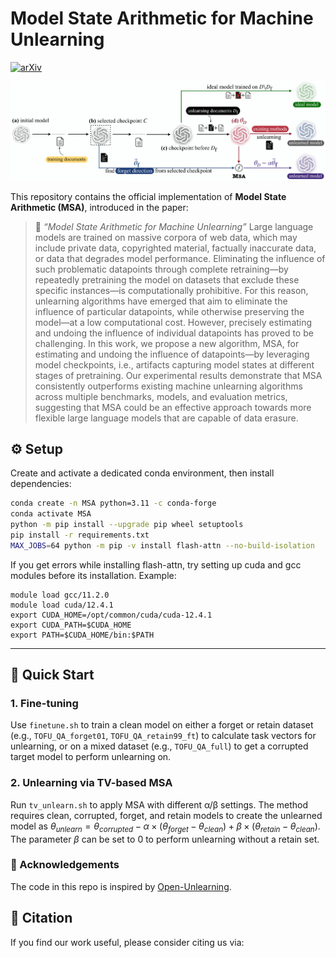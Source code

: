# Model State Arithmetic for Machine Unlearning

[![arXiv](https://img.shields.io/badge/arXiv-TODO-b31b1b.svg)](TODO)

<!-- Add your method’s cover image here -->

![MSA Cover Image](./assets/MSA.png)

This repository contains the official implementation of **Model State Arithmetic (MSA)**, introduced in the paper:

> 📄 *“Model State Arithmetic for Machine Unlearning”*
> Large language models are trained on massive corpora of web data, which may include private data, copyrighted material, factually inaccurate data, or data that degrades model performance. Eliminating the influence of such problematic datapoints through complete retraining—by repeatedly pretraining the model on datasets that exclude these specific instances—is computationally prohibitive. For this reason, unlearning algorithms have emerged that aim to eliminate the influence of particular datapoints, while otherwise preserving the model—at a low computational cost. However, precisely estimating and undoing the influence of individual datapoints has proved to be challenging. In this work, we propose a new algorithm, MSA, for estimating and undoing the influence of datapoints—by leveraging model checkpoints, i.e., artifacts capturing model states at different stages of pretraining. Our experimental results demonstrate that MSA consistently outperforms existing machine unlearning algorithms across multiple benchmarks, models, and evaluation metrics, suggesting that MSA could be an effective approach towards more flexible large language models that are capable of data erasure.


## ⚙️ Setup

Create and activate a dedicated conda environment, then install dependencies:

```bash
conda create -n MSA python=3.11 -c conda-forge
conda activate MSA
python -m pip install --upgrade pip wheel setuptools
pip install -r requirements.txt
MAX_JOBS=64 python -m pip -v install flash-attn --no-build-isolation
```


If you get errors while installing flash-attn, try setting up cuda and gcc modules before its installation. Example:

```
module load gcc/11.2.0
module load cuda/12.4.1
export CUDA_HOME=/opt/common/cuda/cuda-12.4.1
export CUDA_PATH=$CUDA_HOME
export PATH=$CUDA_HOME/bin:$PATH
```

---

## 🚀 Quick Start

### 1. Fine-tuning

Use `finetune.sh` to train a clean model on either a forget or retain dataset (e.g., `TOFU_QA_forget01`, `TOFU_QA_retain99_ft`) to calculate task vectors for unlearning, or on a mixed dataset (e.g., `TOFU_QA_full`) to get a corrupted target model to perform unlearning on. 


### 2. Unlearning via TV-based MSA
Run `tv_unlearn.sh` to apply MSA with different α/β settings. The method requires clean, corrupted, forget, and retain models to create the unlearned model as $\theta_{unlearn}=\theta_{corrupted} - \alpha \times (\theta_{forget}-\theta_{clean}) + \beta \times (\theta_{retain} - \theta_{clean})$. The parameter $\beta$ can be set to $0$ to perform unlearning without a retain set.



### 🤝 Acknowledgements
The code in this repo is inspired by [Open-Unlearning](https://github.com/locuslab/open-unlearning). 

## 📖 Citation

If you find our work useful, please consider citing us via:

```bibtex

```

